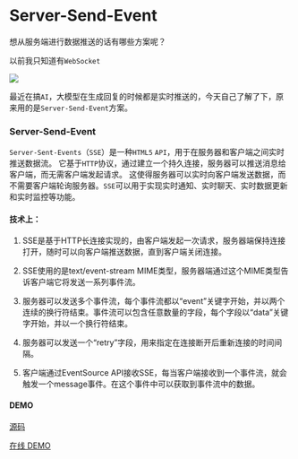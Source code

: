 # Server-Send-Event

想从服务端进行数据推送的话有哪些方案呢？

以前我只知道有`WebSocket`

![](https://6.z.wiki/autoupload/20230706/1u0z.580X1302-image.png)

最近在搞`AI`，大模型在生成回复的时候都是实时推送的，今天自己了解了下，原来用的是`Server-Send-Event`方案。

### Server-Send-Event

`Server-Sent-Events`（`SSE`）是一种`HTML5` `API`，用于在服务器和客户端之间实时推送数据流。
它基于`HTTP`协议，通过建立一个持久连接，服务器可以推送消息给客户端，而无需客户端发起请求。
这使得服务器可以实时向客户端发送数据，而不需要客户端轮询服务器。`SSE`可以用于实现实时通知、实时聊天、实时数据更新和实时监控等功能。

#### 技术上：

1. SSE是基于HTTP长连接实现的，由客户端发起一次请求，服务器端保持连接打开，随时可以向客户端推送数据，直到客户端关闭连接。

2. SSE使用的是text/event-stream MIME类型，服务器端通过这个MIME类型告诉客户端它将发送一系列事件流。

3. 服务器可以发送多个事件流，每个事件流都以“event”关键字开始，并以两个连续的换行符结束。事件流可以包含任意数量的字段，每个字段以“data”关键字开始，并以一个换行符结束。

4. 服务器可以发送一个“retry”字段，用来指定在连接断开后重新连接的时间间隔。

5. 客户端通过EventSource API接收SSE，每当客户端接收到一个事件流，就会触发一个message事件。在这个事件中可以获取到事件流中的数据。

#### DEMO

[源码](https://github.com/yihuaxiang/koa-sse)

[在线 DEMO](https://playground.z.wiki/sse)



